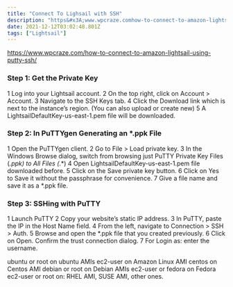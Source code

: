 ```yaml
---
title: "Connect To Lighsail with SSH"
description: "https&#x3A;www.wpcraze.comhow-to-connect-to-amazon-lightsail-using-putty-ssh1 Log into your Lightsail account.2 On the top right, click on Account"
date: 2021-12-12T03:02:48.801Z
tags: ["Lightsail"]
---
```

https://www.wpcraze.com/how-to-connect-to-amazon-lightsail-using-putty-ssh/

### Step 1: Get the Private Key
1 Log into your Lightsail account.
2 On the top right, click on Account > Account.
3 Navigate to the SSH Keys tab.
4 Click the Download link which is next to the instance’s region.
(You can also upload or create new)
5 A LightsailDefaultKey-us-east-1.pem file will be downloaded.

### Step 2: In PuTTYgen Generating an *.ppk File
1 Open the PuTTYgen client.
2 Go to File > Load private key.
3 In the Windows Browse dialog, switch from browsing just PuTTY Private Key Files (*.ppk) to All Files (*.*)
4 Open LightsailDefaultKey-us-east-1.pem file downloaded before.
5 Click on the Save private key button.
6 Click on Yes to Save it without the passphrase for convenience.
7 Give a file name and save it as a *.ppk file.

### Step 3: SSHing with PuTTY
1 Launch PuTTY
2 Copy your website’s static IP address.
3 In PuTTY, paste the IP in the Host Name field.
4 From the left, navigate to Connection > SSH > Auth.
5 Browse and open the *.ppk file that you created previously.
6 Click on Open.
Confirm the trust connection dialog.
7 For Login as: enter the username.


ubuntu or root on ubuntu AMIs
ec2-user on Amazon Linux AMI
centos on Centos AMI
debian or root on Debian AMIs
ec2-user or fedora on Fedora
ec2-user or root on: RHEL AMI, SUSE AMI, other ones.